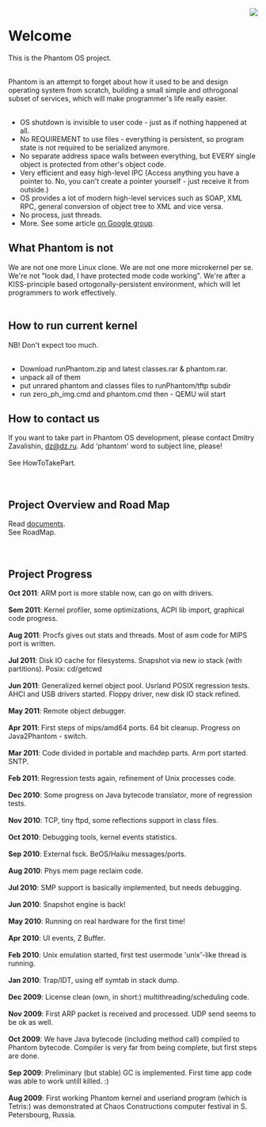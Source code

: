 <img src='http://dz.ru/solutions/phantom/images/phantom_mask_small.png' align='right'>
<h1>Welcome</h1>

This is the Phantom OS project. <br><br>

Phantom is an attempt to forget about how it used to be and design operating system from scratch, building a small simple and othrogonal subset of services, which will make programmer's life really easier.<br>
<br>
<ul><li>OS shutdown is invisible to user code - just as if nothing happened at all.<br>
</li><li>No REQUIREMENT to use files - everything is persistent, so program state is not required to be serialized anymore.<br>
</li><li>No separate address space walls between everything, but EVERY single object is protected from other's object code.<br>
</li><li>Very efficient and easy high-level IPC (Access anything you have a pointer to. No, you can't create a pointer yourself - just receive it from outside.)<br>
</li><li>OS provides a lot of modern high-level services such as SOAP, XML RPC, general conversion of object tree to XML and vice versa.<br>
</li><li>No process, just threads.<br>
</li><li>More. See some article <a href='http://groups.google.com/group/phantom-os/web/instead-of-the-manifest?hl=ru'>on Google group</a>.</li></ul>

<h2>What Phantom is not</h2>

We are not one more Linux clone. We are not one more microkernel per se. We're not "look dad, I have protected mode code working". We're after a KISS-principle based ortogonally-persistent environment, which will let programmers to work effectively.<br>
<br>
<h2>How to run current kernel</h2>

NB! Don't expect too much.<br>
<br>
<ul><li>Download runPhantom.zip and latest classes.rar & phantom.rar.<br>
</li><li>unpack all of them<br>
</li><li>put unrared phantom and classes files to runPhantom/tftp subdir<br>
</li><li>run zero_ph_img.cmd and phantom.cmd then - QEMU wiil start</li></ul>


<h2>How to contact us</h2>

If you want to take part in Phantom OS development, please contact Dmitry Zavalishin, dz@dz.ru. Add 'phantom' word to subject line, please!<br>
<br>
See HowToTakePart.<br>
<br>
<br>
<h2>Project Overview and Road Map</h2>

Read <a href='http://code.google.com/p/phantomuserland/source/browse/#svn/trunk/doc'>documents</a>.<br>
See RoadMap.<br>
<br>
<br>
<h2>Project Progress</h2>
<b>Oct 2011</b>: ARM port is more stable now, can go on with drivers.<br>
<br>
<b>Sem 2011</b>: Kernel profiler, some optimizations, ACPI lib import, graphical code progress.<br>
<br>
<b>Aug 2011</b>: Procfs gives out stats and threads. Most of asm code for MIPS port is written.<br>
<br>
<b>Jul 2011</b>: Disk IO cache for filesystems. Snapshot via new io stack (with partitions). Posix: cd/getcwd<br>
<br>
<b>Jun 2011</b>: Generalized kernel object pool. Usrland POSIX regression tests. AHCI and USB drivers started. Floppy driver, new disk IO stack refined.<br>
<br>
<b>May 2011</b>: Remote object debugger.<br>
<br>
<b>Apr 2011</b>: First steps of mips/amd64 ports. 64 bit cleanup. Progress on Java2Phantom - switch.<br>
<br>
<b>Mar 2011</b>: Code divided in portable and machdep parts. Arm port started. SNTP.<br>
<br>
<b>Feb 2011</b>: Regression tests again, refinement of Unix processes code.<br>
<br>
<b>Dec 2010</b>: Some progress on Java bytecode translator, more of regression tests.<br>
<br>
<b>Nov 2010</b>: TCP, tiny ftpd, some reflections support in class files.<br>
<br>
<b>Oct 2010</b>: Debugging tools, kernel events statistics.<br>
<br>
<b>Sep 2010</b>: External fsck. BeOS/Haiku messages/ports.<br>
<br>
<b>Aug 2010</b>: Phys mem page reclaim code.<br>
<br>
<b>Jul 2010</b>: SMP support is basically implemented, but needs debugging.<br>
<br>
<b>Jun 2010</b>: Snapshot engine is back!<br>
<br>
<b>May 2010</b>: Running on real hardware for the first time!<br>
<br>
<b>Apr 2010</b>: UI events, Z Buffer.<br>
<br>
<b>Feb 2010</b>: Unix emulation started, first test usermode 'unix'-like thread is running.<br>
<br>
<b>Jan 2010</b>: Trap/IDT, using elf symtab in stack dump.<br>
<br>
<b>Dec 2009</b>: License clean (own, in short:) multithreading/scheduling code.<br>
<br>
<b>Nov 2009</b>: First ARP packet is received and processed. UDP send seems to be ok as well.<br>
<br>
<b>Oct 2009</b>: We have Java bytecode (including method call) compiled to Phantom bytecode. Compiler is very far from being complete, but first steps are done.<br>
<br>
<b>Sep 2009</b>: Preliminary (but stable) GC is implemented. First time app code was able to work untill killed. :)<br>
<br>
<b>Aug 2009</b>: First working Phantom kernel and userland program (which is Tetris:) was demonstrated at Chaos Constructions computer festival in S. Petersbourg, Russia.<br>
